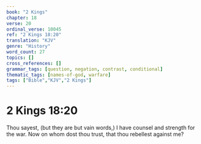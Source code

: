 ```yaml
---
book: "2 Kings"
chapter: 18
verse: 20
ordinal_verse: 10045
ref: "2 Kings 18:20"
translation: "KJV"
genre: "History"
word_count: 27
topics: []
cross_references: []
grammar_tags: [question, negation, contrast, conditional]
thematic_tags: [names-of-god, warfare]
tags: ["Bible","KJV","2 Kings"]
---
```


# 2 Kings 18:20

Thou sayest, (but they are but vain words,) I have counsel and strength for the war. Now on whom dost thou trust, that thou rebellest against me?
